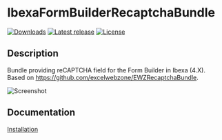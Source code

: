 # IbexaFormBuilderRecaptchaBundle

[![Downloads](https://img.shields.io/packagist/dt/adamwojs/ezplatform-form-builder-recaptcha-field.svg?style=flat-square)](https://packagist.org/packages/adamwojs/ezplatform-form-builder-recaptcha-field)
[![Latest release](https://img.shields.io/github/release/adamwojs/ezplatform-form-builder-recaptcha-field.svg?style=flat-square)](https://github.com/adamwojs/ezplatform-form-builder-recaptcha-field/releases)
[![License](https://img.shields.io/packagist/l/adamwojs/ezplatform-form-builder-recaptcha-field.svg?style=flat-square)](LICENSE)

## Description

Bundle providing reCAPTCHA field for the Form Builder in Ibexa (4.X). Based on https://github.com/excelwebzone/EWZRecaptchaBundle.

![Screenshot](docs/SCREENSHOT.png)

## Documentation

[Installation](docs/INSTALL.md)
